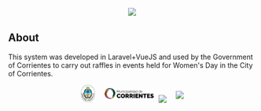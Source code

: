 <p align="center"><img src="https://raw.githubusercontent.com/YuloVS/SorteoMujer/main/public/img/D%C3%ADaDeLaMujer.svg?token=APEITTODUWNE2OPEV6B5EPTATFD4O" width="400"></p>


## About

This system was developed in Laravel+VueJS and used by the Government of Corrientes to carry out raffles in events held for Women's Day in the City of Corrientes.


<p align="center">
<img src="https://raw.githubusercontent.com/YuloVS/SorteoMujer/main/public/img/LogoCtes.svg?token=APEITTIVKNFRZKATOKX4GI3ATFEMU" width="30">
<img style="margin-left: 15px; margin-bottom: 7px" src="https://raw.githubusercontent.com/YuloVS/SorteoMujer/main/public/img/LogoMuniOriginal.svg?token=APEITTOSOSSKPZQ3D2G6RPTATFEQA" width="100">
<img style="margin-left: 6px; margin-bottom: -1px" src="https://raw.githubusercontent.com/laravel/art/master/logo-lockup/5%20SVG/2%20CMYK/1%20Full%20Color/laravel-logolockup-cmyk-red.svg" width="100">
<img style="margin-left: 15px; margin-bottom: 7px" src="https://upload.wikimedia.org/wikipedia/commons/thumb/9/95/Vue.js_Logo_2.svg/1200px-Vue.js_Logo_2.svg.png" width="30">
</p>
